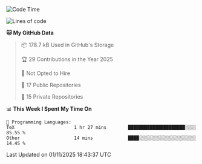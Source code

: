 <!--START_SECTION:waka-->
![Code Time](http://img.shields.io/badge/Code%20Time-1%2C155%20hrs%2055%20mins-blue)

![Lines of code](https://img.shields.io/badge/From%20Hello%20World%20I%27ve%20Written-225.9%20thousand%20lines%20of%20code-blue)

**🐱 My GitHub Data** 

> 📦 178.7 kB Used in GitHub's Storage 
 > 
> 🏆 29 Contributions in the Year 2025
 > 
> 🚫 Not Opted to Hire
 > 
> 📜 17 Public Repositories 
 > 
> 🔑 15 Private Repositories 
 > 
📊 **This Week I Spent My Time On** 

```text
💬 Programming Languages: 
TeX                      1 hr 27 mins        █████████████████████░░░░   85.55 % 
Other                    14 mins             ████░░░░░░░░░░░░░░░░░░░░░   14.45 % 
```


 Last Updated on 01/11/2025 18:43:37 UTC
<!--END_SECTION:waka-->
